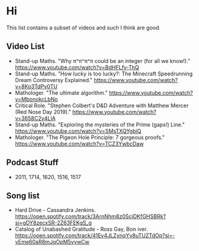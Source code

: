 # Hi

This list contains a subset of videos and such I think are good.

## Video List

- Stand-up Maths. "Why π^π^π^π could be an integer (for all we know!)." <https://www.youtube.com/watch?v=BdHFLfv-ThQ>
- Stand-up Maths. "How lucky is too lucky?: The Minecraft Speedrunning Dream Controversy Explained." <https://www.youtube.com/watch?v=8Ko3TdPy0TU>
- Mathologer. "The ultimate algorithm." <https://www.youtube.com/watch?v=MbonokcLbNo>
- Critical Role. "Stephen Colbert's D&D Adventure with Matthew Mercer (Red Nose Day 2019)." <https://www.youtube.com/watch?v=3658C2y4LlA>
- Stand-up Maths. "Exploring the mysteries of the Prime (gaps!) Line." <https://www.youtube.com/watch?v=SMsTXQYgbiQ>
- Mathologer. "The Pigeon Hole Principle: 7 gorgeous proofs." <https://www.youtube.com/watch?v=TCZ3YwbcDaw>

## Podcast Stuff

- 2011, 1714, 1620, 1516, 1517

## Song list

- Hard Drive - Cassandra Jenkins. <https://open.spotify.com/track/3ArnNhm8z0ScjDKfGHSBRk?si=gDY8zecxSR-2Z63FEKgS_g>
- Catalog of Unabashed Gratitude - Ross Gay, Bon iver. <https://open.spotify.com/track/41Ev4JLZynqYv8uTUZTdOp?si=-vEme60aR8mJqOpM5vywCw>
